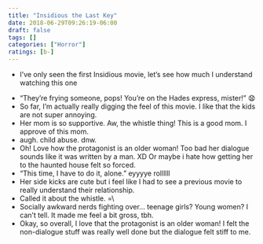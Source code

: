 ```yaml
---
title: "Insidious the Last Key"
date: 2018-06-29T09:26:19-06:00
draft: false
tags: []
categories: ["Horror"]
ratings: [b-]
---
```


* I’ve only seen the first Insidious movie, let’s see how much I understand watching this one
<!--more-->
* “They’re frying someone, pops! You’re on the Hades express, mister!”  😧
* So far, I’m actually really digging the feel of this movie. I like that the kids are not super annoying. 
* Her mom is so supportive. Aw, the whistle thing! This is a good mom. I approve of this mom.
* augh. child abuse. dnw.
* Oh! Love how the protagonist is an older woman! Too bad her dialogue sounds like it was written by a man. XD Or maybe i hate how getting her to the haunted house felt so forced.
* “This time, I have to do it, alone.” eyyyye rollllll
* Her side kicks are cute but i feel like I had to see a previous movie to really understand their relationship.
* Called it about the whistle. =\
* Socially awkward nerds fighting over… teenage girls? Young women? I can’t tell. It made me feel a bit gross, tbh.
* Okay, so overall, I love that the protagonist is an older woman! I felt the non-dialogue stuff was really well done but the dialogue felt stiff to me.